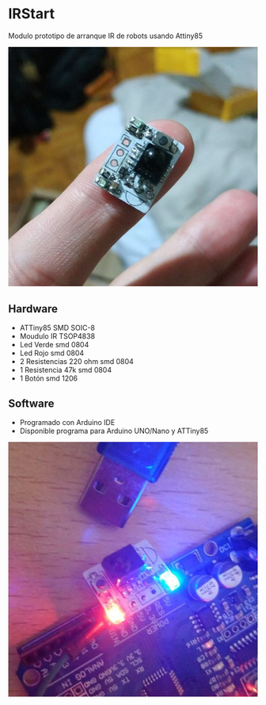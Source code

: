 # IRStart

Modulo prototipo de arranque IR de robots usando Attiny85

![IRStart](./images/irstart_finish.jpg "IRStart")

## Hardware
- ATTiny85 SMD SOIC-8
- Moudulo IR TSOP4838
- Led Verde smd 0804
- Led Rojo smd 0804
- 2 Resistencias 220 ohm  smd 0804
- 1 Resistencia 47k smd 0804
- 1 Botón smd 1206

## Software
- Programado con Arduino IDE
- Disponible programa para Arduino UNO/Nano y ATTiny85

![IRStart - Encendido](./images/irstart_uno.jpg "IRStart - Encendido")